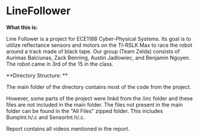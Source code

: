 # LineFollower

**What this is:**

Line Follower is a project for ECE1188 Cyber-Physical Systems. Its goal is to utilize reflectance sensors and motors on the TI-RSLK Max to race the robot around a track made of black tape. Our group (Team Zelda) consists of Aurimas Balciunas, Zack Benning, Austin Jadlowiec, and Benjamin Nguyen. The robot came in 3rd of the 15 in the class.



**Directory Structure: **

The main folder of the directory contains most of the code from the project. 

However, some parts of the project were linkd from the /inc folder and these files are not included in the main folder. The files not present in the main folder can be found in the "All Files" zipped folder. This includes BumpInt.h/.c and SensorInt.h/.c.

Report contains all videos mentioned in the report.

